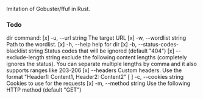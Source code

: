 Imitation of Gobuster/ffuf in Rust.

### Todo

dir command:
[x] -u, --url string                        The target URL
[x] -w, --wordlist string       Path to the wordlist.
[x] -h, --help                              help for dir
[x] -b, --status-codes-blacklist string     Status codes that will be ignored (default "404")
[x] --exclude-length string             exclude the following content lengths (completely ignores the status). You can separate multiple lengths by comma and it also supports ranges like 203-206
[x] --headers               Custom headers. Use the format "Header1: Content1, Header2: Content2"
[ ] -c, --cookies string                  Cookies to use for the requests
[x] -m, --method string                   Use the following HTTP method (default "GET")
